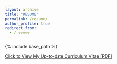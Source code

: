```yaml
---
layout: archive
title: "RESUME"
permalink: /resume/
author_profile: true
redirect_from:
  - /resume
---
```


{% include base_path %}

[Click to View My Up-to-date Curriculum Vitae [PDF]](http://mikejseo.github.io/files/resume.pdf)

<!-- <embed src="http://mikejseo.github.io/files/resume.pdf" width="650" height="1800" type='application/pdf'> -->
